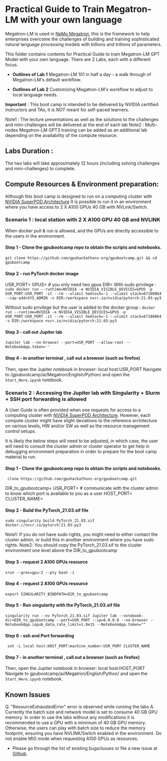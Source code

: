 # Practical Guide to Train Megatron-LM with your own language

Megatron-LM is used in [NeMo Megatron](https://developer.nvidia.com/nvidia-nemo#nemo-megatron), 
this is the framework to help enterprises overcome the challenges of building and training sophisticated natural language processing models with billions and trillions of parameters.

This folder contains contents for Practical Guide to train Megatron-LM GPT Model with your own language.
There are 2 Labs, each with a different focus. 

- **Outlines of Lab 1**
 Megatron-LM 101 in half a day - a walk through of Megatron-LM's default workflow.

- **Outlines of Lab 2**
 Customizing Megatron-LM's workflow to adjust to local language needs.

**Important** : This boot camp is intended to be delivered by NVIDIA certified instructors and TAs, it is _NOT_ meant for self-paced learners.

Note1 : The lecture presentations as well as the solutions to the challenges and mini-challenges will be delivered at the end of each lab
Note2 : Multi-nodes Megatron-LM GPT3 training can be added as an additional lab depending on the availability of the compute resource.

## Labs Duration :
The two labs will take approximately 12 hours (including solving challenges and mini-challenges) to complete.

## Compute Resources & Environment preparation:

Although this boot camp is designed to run on a computing cluster with [NVIDIA SuperPOD Architecture](https://resources.nvidia.com/en-us-auto-datacenter/nvpod-superpod-wp-09)
It is possible to run it in an environment where you have access to 2 X A100 GPUs 40 GB with NVLink/Switch.

### Scenario 1 : local station with 2 X A100 GPU 40 GB and NVLINK 
When docker pull & run is allowed, and the GPUs are directly accessible to the users in the environment.

#### Step 1 - Clone the gpubootcamp repo to obtain the scripts and notebooks.
`git clone https://github.com/gpuhackathons-org/gpubootcamp.git &&
cd gpubootcamp `

#### Step 2 - run PyTorch docker image 
USR_PORT=
GPUS= # you only need two gpus
DIR= 
With sudo privilege : 
`sudo docker run --runtime=NVIDIA -e NVIDIA_VISIBLE_DEVICES=GPUS -p USR_PORT:USR_PORT -it --rm --ulimit hemlock=-1 --ulimit stack=67108864 --cap-add=SYS_ADMIN -v DIR:/workspace nvcr.io/nvidia/pytorch:21.03-py3 `

Without sudo privilege but the user is added to the docker group : 
`docker run --runtime=NVIDIA -e NVIDIA_VISIBLE_DEVICES=GPUS -p USR_PORT:USR_PORT -it --rm --ulimit hemlock=-1 --ulimit stack=67108864 -v DIR:/workspace nvcr.io/nvidia/pytorch:21.03-py3`

#### Step 3 - call out Jupiter lab 
` Jupiter lab --no-browser --port=USR_PORT --allow-root --NotebookApp.token='' `

#### Step 4 - in another terminal , call out a browser (such as firefox)
Then, open the Jupiter notebook in browser: local host:USR_PORT
Navigate to /gpubootcamp/ai/Megatron/English/Python/ and open the `Start_Here.ipynb` notebook.

### Scenario 2 : Accessing the Jupiter lab with Singularity + Slurm + SSH port forwarding is allowed
A User Guide is often provided when one requests for access to a computing cluster with [NVIDIA SuperPOD Architecture](https://resources.nvidia.com/en-us-auto-datacenter/nvpod-superpod-wp-09). However, each compute cluster might have slight deviations to the reference architecture on various levels, HW and/or SW as well as the resource management control setups. 

It is likely the below steps will need to be adjusted, in which case, the user will need to consult the cluster admin or cluster operator to get help in debugging environment preparation in order to prepare for the boot camp material to run.

#### Step 1 - Clone the gpubootcamp repo to obtain the scripts and notebooks.
` clone https://github.com/gpuhackathons-org/gpubootcamp.git`

DIR_to_gpubootcamp=
USR_PORT= # communicate with the cluster admin to know which port is available to you as a user
HOST_PORT=
CLUSTER_NAME=
#### Step 2 - Build the PyTorch_21.03.sif file 
`sudo singularity build PyTorch_21.03.sif docker://nvcr.io/pytorch:21.03-py3`

Note1: If you do not have sudo rights, you might need to either contact the cluster admin, or build this in another environment where you have sudo rights.
Note2: You should copy the PyTorch_21.03.sif to the cluster environment one level above the DIR_to_gpubootcamp

#### Step 3 - request 2 A100 GPUs resource 
`srun --gres=gpu:2 --pty bash -i`

#### Step 4 - request 2 A100 GPUs resource 
`export SINGULARITY_BINDPATH=DIR_to_gpubootcamp`

#### Step 5 - Run singularity with the PyTorch_21.03.sif file 
`singularity run --nv PyTorch_21.03.sif Jupiter lab --notebook-dir=DIR_to_gpubootcamp --port=USR_PORT --ip=0.0.0.0 --no-browser --NotebookApp.iopub_data_rate_limit=1.0e15 --NotebookApp.token="" 
`
#### Step 6 - ssh and Port forwarding 
` ssh -L local host:HOST_PORT:machine_number:USR_PORT CLUSTER_NAME`

#### Step 7 - in another terminal , call out a browser (such as firefox)
Then, open the Jupiter notebook in browser: local host:HOST_PORT
Navigate to gpubootcamp/ai/Megatron/English/Python/ and open the `Start_Here.ipynb` notebook.


## Known Issues

Q. "ResourceExhaustedError" error is observed while running the labs
A. Currently the batch size and network model is set to consume 40 GB GPU memory. In order to use the labs without any modifications it is recommended to use a GPU with a minimum of 40 GB GPU memory. Otherwise, the users can play with batch size to reduce the memory footprint, ensuring you have NVLINK/Switch enabled in the environment. Do not enable MIG mode when requesting A100 GPUs as resources.

- Please go through the list of existing bugs/issues or file a new issue at [Github](https://github.com/gpuhackathons-org/gpubootcamp/issues).

